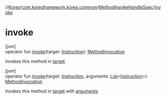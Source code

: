 //[Kores](../../../index.md)/[com.koresframework.kores.common](../index.md)/[MethodInvokeHandleSpec](index.md)/[invoke](invoke.md)

# invoke

[jvm]\
operator fun [invoke](invoke.md)(target: [Instruction](../../com.koresframework.kores/-instruction/index.md)): [MethodInvocation](../../com.koresframework.kores.base/-method-invocation/index.md)

Invokes this method in [target](invoke.md).

[jvm]\
operator fun [invoke](invoke.md)(target: [Instruction](../../com.koresframework.kores/-instruction/index.md), arguments: [List](https://kotlinlang.org/api/latest/jvm/stdlib/kotlin.collections/-list/index.html)<[Instruction](../../com.koresframework.kores/-instruction/index.md)>): [MethodInvocation](../../com.koresframework.kores.base/-method-invocation/index.md)

Invokes this method in [target](invoke.md) with [arguments](invoke.md).

